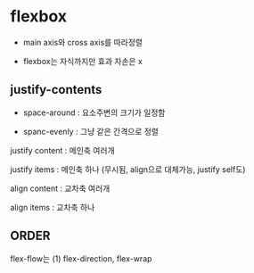 # flexbox

- main axis와 cross axis를 따라정렬

- flexbox는 자식까지만 효과 자손은 x

## justify-contents

- space-around : 요소주변의 크기가 일정함

- spanc-evenly : 그냥 같은 간격으로 정렬

justify content : 메인축 여러개

justify items : 메인축 하나 (무시됨, align으로 대체가능, justify self도)

align content : 교차축 여러개

align items : 교차축 하나

## ORDER

flex-flow는 (1) flex-direction, flex-wrap

